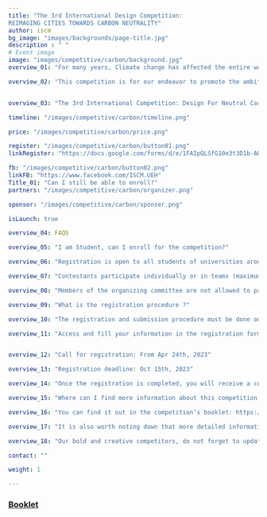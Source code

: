 ```yaml
---
title: "The 3rd International Design Competition: 
REIMAGING CITIES TOWARDS CARBON NEUTRALITY"
author: iscm
bg_image: "images/backgrounds/page-title.jpg"
description : " "
# Event image
image: "images/competitive/carbon/background.jpg"
overview_01: "For many years, Climate change has affected the entire world, with many negative outcomes such as the high appearance rate of extreme weather conditions, the rapidly rising sea levels, ocean acidification and loss of biodiversity. An action that is said to be efficient to minimize this negative phenomenon is to limit global warming to only 1.5 degrees Celsius - a threshold the Intergovernmental Panel for Climate Change (IPCC) suggests is safe - by the target to be carbon neutrality by mid-21st century."

overview_02: "This competition is for our endeavor to promote the ambition of turning the world towards a neutral carbon future in the architectural and urban related perspective through encouraging the participants to propose an alternative method to achieve sustainable urban initiatives. In order to accomplish this, competitors are asked to explore the possibilities of urban intervention housing, urban space, and technology implementation that can lead to positive carbon changes on a larger scale. Participants are free to either extend these existing and transform them or propose a new design on a selected site."


overview_03: "The 3rd International Competition: Design For Neutral Carbon Future - launched by UEH University and People’s Committee of Vung Tau City in partnership with many co-organizers (Handong Global University, Politecnico di Milano, Trieste University, University of Melbourne, University of Seoul, Citilinks, UNICITI, OMGEVING, Thammasat University, Ku Leuven University, The Boston Architectural College, Dayananda Sagar College of Architecture, ASPECT Studio, Lee Kuan Yew Centre for Innovative Cities). The 2023 competition is sponsored by UEH University, People’s committee of Vung Tau City, University of Sydney, National Housing Organization and Handong Engineering & Construction."

timeline: "/images/competitive/carbon/timeline.png"

price: "/images/competitive/carbon/price.png"

register: "/images/competitive/carbon/button01.png"
linkRegister: "https://docs.google.com/forms/d/e/1FAIpQLSfG10e3t3D1b-AHRcVwfcbESo2WCi4G6WfJoHJIwjWbd_tVmg/viewform"

fb: "/images/competitive/carbon/button02.png"
linkFB: "https://www.facebook.com/ISCM.UEH"
Title_01: "Can I still be able to enroll?"
partners: "/images/competitive/carbon/organizer.png"

sponsor: "/images/competitive/carbon/sponser.png"

isLaunch: true

overview_04: FAQS

overview_05: "I am Student, can I enroll for the competition?"

overview_06: "Registration is open to all students of universities around the world; "

overview_07: "Contestants participate individually or in teams (maximum 3 people/team)." 

overview_08: "Members of the organizing committee are not allowed to participate in the competition."

overview_09: "What is the registration procedure ?"

overview_10: "The registration and submission procedure must be done online by only the group leader:"

overview_11: "Access and fill your information in the registration form of “Reimagining Cities Towards Carbon Naturality” competition: https://bit.ly/comp23register ;"


overview_12: "Call for registration: From Apr 24th, 2023"

overview_13: "Registration deadline: Oct 15th, 2023"

overview_14: "Once the registration is completed, you will receive a confirmation email with the “Identity code” and the link to download the competition brief and guideline."

overview_15: "Where can I find more information about this competition’s challenge ?"

overview_16: "You can find it out in the competition’s booklet: https://bit.ly/ISCM_BroComp2023" 

overview_17: "It is also worth noting down that more detailed information about the challenge, competition data as well as the chosen site in Vung Tau city will be delivered to you after successful registration."

overview_18: "Our bold and creative competitors, do not forget to update news about our 3rd International Design Competition Reimagining Cities towards Carbon Neutrality through ISCM’s Facebook page."

contact: "" 

weight: 1

---
```


### [Booklet](https://drive.google.com/file/d/1tepmI59FPfrtMU9kdStOSLMqhlk7NHkX/view?usp=sharing)
